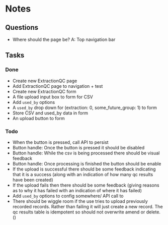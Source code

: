 # Notes

## Questions

- Where should the page be? A: Top navigation bar

## Tasks

### Done

- Create new ExtractionQC page
- Add ExtractionQC page to navigation + test
- Create new ExtractionQC form
- A file upload input box to form for CSV
- Add `used_by` options
- A `used_by` drop down for (extraction: 0, some_future_group: 1) to form
- Store CSV and used_by data in form
- An upload button to form

### Todo

- When the button is pressed, call API to persist
- Button handle: Once the button is pressed it should be disabled
- Button handle: While the csv is being processed there should be visual feedback
- Button handle: Once processing is finished the button should be enable
- If the upload is successful there should be some feedback indicating that it is a success (along with an indication of how many qc results have been created)
- If the upload fails then there should be some feedback (giving reasons as to why it has failed with an indication of where it has failed)
- Add `used_by` options to config somewhere/ API call to
- There should be wiggle room if the use tries to upload previously recorded records. Rather than failing it will just create a new record. The qc results table is idempotent so should not overwrite amend or delete. ()
